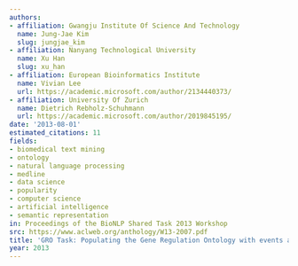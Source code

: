 ```yaml
---
authors:
- affiliation: Gwangju Institute Of Science And Technology
  name: Jung-Jae Kim
  slug: jungjae_kim
- affiliation: Nanyang Technological University
  name: Xu Han
  slug: xu_han
- affiliation: European Bioinformatics Institute
  name: Vivian Lee
  url: https://academic.microsoft.com/author/2134440373/
- affiliation: University Of Zurich
  name: Dietrich Rebholz-Schuhmann
  url: https://academic.microsoft.com/author/2019845195/
date: '2013-08-01'
estimated_citations: 11
fields:
- biomedical text mining
- ontology
- natural language processing
- medline
- data science
- popularity
- computer science
- artificial intelligence
- semantic representation
in: Proceedings of the BioNLP Shared Task 2013 Workshop
src: https://www.aclweb.org/anthology/W13-2007.pdf
title: 'GRO Task: Populating the Gene Regulation Ontology with events and relations'
year: 2013
---
```

